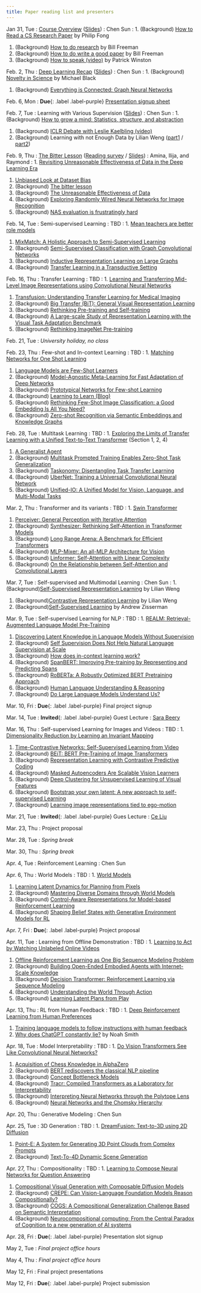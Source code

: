 ```yaml
---
title: Paper reading list and presenters
---
```


Jan 31, Tue
: [Course Overview](https://drive.google.com/file/d/17ykUcxQlraQLcQMIdlgUJMfBBF0ZieMN/view?usp=sharing) ([Slides](https://docs.google.com/presentation/d/1VSeMBMoJypRIVydBp8Q7DdAg_M1ZNinD/edit?usp=sharing&ouid=107174457905760692415&rtpof=true&sd=true))
  : Chen Sun
: 1. (Background) [How to Read a CS Research Paper](http://www2.cs.uregina.ca/~pwlfong/CS499/reading-paper.pdf) by Philip Fong
  1. (Background) [How to do research](http://people.csail.mit.edu/billf/publications/How_To_Do_Research.pdf) by Bill Freeman
  1. (Background) [How to do write a good paper](https://billf.mit.edu/sites/default/files/documents/cvprPapers.pdf) by Bill Freeman
  1. (Background) [How to speak (video)](https://www.youtube.com/watch?v=Unzc731iCUY) by Patrick Winston


Feb. 2, Thu
: [Deep Learning Recap](https://drive.google.com/file/d/1UFBSsH8lt56oL7iG2NHrRwnXRVzHg8pG/view?usp=share_link) ([Slides](https://docs.google.com/presentation/d/1kmvUO4ebot_Mz7-IbH3SspvZZgJN1x3m/edit?usp=sharing&ouid=107174457905760692415&rtpof=true&sd=true))
  : Chen Sun
: 1. (Background) [Novelty in Science](https://perceiving-systems.blog/en/news/novelty-in-science) by Michael Black
  1. (Background) [Everything is Connected: Graph Neural Networks](https://arxiv.org/abs/2301.08210)


Feb. 6, Mon
: **Due**{: .label .label-purple} [Presentation signup sheet](https://forms.gle/4CnTJGqKKx3vMWr89)


Feb. 7, Tue
: Learning with Various Supervision ([Slides](https://drive.google.com/file/d/1nTfL79Sx_taukBb_Txh727HDGLcnW6eV/view?usp=sharing))
  : Chen Sun
: 1. (Background) [How to grow a mind: Statistics, structure, and abstraction](https://wiki.santafe.edu/images/e/e1/HowToGrowAMind%282011%29Tenebaum_J.pdf)
  1. (Background) [ICLR Debate with Leslie Kaelbling (video)](https://www.youtube.com/watch?v=veG8S5rqKIE)
  1. (Background) Learning with not Enough Data by Lilian Weng ([part1](https://lilianweng.github.io/posts/2021-12-05-semi-supervised/) / [part2](https://lilianweng.github.io/posts/2022-02-20-active-learning/))


Feb. 9, Thu
: [The Bitter Lesson]() ([Reading survey](https://forms.gle/LodhW8oy1tM4YJ2V8) / [Slides]())
  : Amina, Ilija, and Raymond
: 1. [Revisiting Unreasonable Effectiveness of Data in the Deep Learning Era](https://arxiv.org/abs/1707.02968)
  1. [Unbiased Look at Dataset Bias](https://people.csail.mit.edu/torralba/publications/datasets_cvpr11.pdf)
  1. (Background) [The bitter lesson](http://www.incompleteideas.net/IncIdeas/BitterLesson.html)
  1. (Background) [The Unreasonable Effectiveness of Data](https://static.googleusercontent.com/media/research.google.com/en//pubs/archive/35179.pdf)
  1. (Background) [Exploring Randomly Wired Neural Networks for Image Recognition](https://arxiv.org/abs/1904.01569)
  1. (Background) [NAS evaluation is frustratingly hard](https://arxiv.org/abs/1912.12522)


Feb. 14, Tue
: Semi-supervised Learning
  : TBD
: 1. [Mean teachers are better role models](https://arxiv.org/abs/1703.01780)
  1. [MixMatch: A Holistic Approach to Semi-Supervised Learning](https://arxiv.org/abs/1905.02249)
  1. (Background) [Semi-Supervised Classification with Graph Convolutional Networks](https://arxiv.org/abs/1609.02907)
  1. (Background) [Inductive Representation Learning on Large Graphs](https://arxiv.org/abs/1706.02216)
  1. (Background) [Transfer Learning in a Transductive Setting](https://papers.nips.cc/paper/2013/hash/3295c76acbf4caaed33c36b1b5fc2cb1-Abstract.html)


Feb. 16, Thu
: Transfer Learning
  : TBD
: 1. [Learning and Transferring Mid-Level Image Representations using Convolutional Neural Networks](https://leon.bottou.org/publications/pdf/cvpr-2014.pdf)
  1. [Transfusion: Understanding Transfer Learning for Medical Imaging](https://arxiv.org/abs/1902.07208)
  1. (Background) [Big Transfer (BiT): General Visual Representation Learning](https://arxiv.org/abs/1912.11370)
  1. (Background) [Rethinking Pre-training and Self-training](https://arxiv.org/abs/2006.06882)
  1. (Background) [A Large-scale Study of Representation Learning with the Visual Task Adaptation Benchmark](https://arxiv.org/abs/1910.04867)
  1. (Background) [Rethinking ImageNet Pre-training](https://arxiv.org/abs/1811.08883)


Feb. 21, Tue
: _University holiday, no class_


Feb. 23, Thu
: Few-shot and In-context Learning
  : TBD
: 1. [Matching Networks for One Shot Learning](https://arxiv.org/abs/1606.04080)
  1. [Language Models are Few-Shot Learners](https://arxiv.org/abs/2005.14165)
  1. (Background) [Model-Agnostic Meta-Learning for Fast Adaptation of Deep Networks](https://arxiv.org/abs/1703.03400)
  1. (Background) [Prototypical Networks for Few-shot Learning](https://arxiv.org/abs/1703.05175)
  1. (Background) [Learning to Learn (Blog)](https://bair.berkeley.edu/blog/2017/07/18/learning-to-learn/)
  1. (Background) [Rethinking Few-Shot Image Classification: a Good Embedding Is All You Need?](https://arxiv.org/abs/2003.11539)
  1. (Background) [Zero-shot Recognition via Semantic Embeddings and Knowledge Graphs](https://openaccess.thecvf.com/content_cvpr_2018/papers/Wang_Zero-Shot_Recognition_via_CVPR_2018_paper.pdf)


Feb. 28, Tue
: Multitask Learning
  : TBD
: 1. [Exploring the Limits of Transfer Learning with a Unified Text-to-Text Transformer](https://arxiv.org/abs/1910.10683) (Section 1, 2, 4)
  1. [A Generalist Agent](https://arxiv.org/abs/2205.06175)
  1. (Background) [Multitask Prompted Training Enables Zero-Shot Task Generalization](https://arxiv.org/abs/2110.08207)
  1. (Background) [Taskonomy: Disentangling Task Transfer Learning](https://arxiv.org/abs/1804.08328)
  1. (Background) [UberNet: Training a Universal Convolutional Neural Network](https://arxiv.org/abs/1609.02132)
  1. (Background) [Unified-IO: A Unified Model for Vision, Language, and Multi-Modal Tasks](https://arxiv.org/abs/2206.08916)

  
Mar. 2, Thu
: Transformer and its variants
  : TBD
: 1. [Swin Transformer](https://arxiv.org/abs/2103.14030)
  1. [Perceiver: General Perception with Iterative Attention](https://arxiv.org/abs/2103.03206)
  1. (Background) [Synthesizer: Rethinking Self-Attention in Transformer Models](https://arxiv.org/abs/2005.00743)
  1. (Background) [Long Range Arena: A Benchmark for Efficient Transformers](https://arxiv.org/abs/2011.04006)
  1. (Background) [MLP-Mixer: An all-MLP Architecture for Vision](https://arxiv.org/abs/2105.01601)
  1. (Background) [Linformer: Self-Attention with Linear Complexity](https://arxiv.org/abs/2006.04768)
  1. (Background) [On the Relationship between Self-Attention and Convolutional Layers](https://arxiv.org/abs/1911.03584)  


Mar. 7, Tue
: Self-supervised and Multimodal Learning
  : Chen Sun
: 1. (Background)[Self-Supervised Representation Learning](https://lilianweng.github.io/posts/2019-11-10-self-supervised/) by Lilian Weng
  1. (Background)[Contrastive Representation Learning](https://lilianweng.github.io/posts/2021-05-31-contrastive/) by Lilian Weng
  1. (Background)[Self-Supervised Learning](https://project.inria.fr/paiss/files/2018/07/zisserman-self-supervised.pdf) by Andrew Zisserman


Mar. 9, Tue
: Self-supervised Learning for NLP
  : TBD
: 1. [REALM: Retrieval-Augmented Language Model Pre-Training](https://arxiv.org/abs/2002.08909)
  1. [Discovering Latent Knowledge in Language Models Without Supervision](https://arxiv.org/abs/2212.03827)
  1. (Background) [Self Supervision Does Not Help Natural Language Supervision at Scale](https://arxiv.org/abs/2301.07836)
  1. (Background) [How does in-context learning work?](https://ai.stanford.edu/blog/understanding-incontext/)
  1. (Background) [SpanBERT: Improving Pre-training by Representing and Predicting Spans](https://arxiv.org/abs/1907.10529)
  1. (Background) [RoBERTa: A Robustly Optimized BERT Pretraining Approach](https://arxiv.org/abs/1907.11692)
  1. (Background) [Human Language Understanding & Reasoning](https://www.amacad.org/publication/human-language-understanding-reasoning)
  1. (Background) [Do Large Language Models Understand Us?](https://www.amacad.org/publication/do-large-language-models-understand-us)


Mar. 10, Fri
: **Due**{: .label .label-purple} Final project signup


Mar. 14, Tue
: **Invited**{: .label .label-purple} Guest Lecture
  : [Sara Beery](https://beerys.github.io/)


Mar. 16, Thu
: Self-supervised Learning for Images and Videos
  : TBD
: 1. [Dimensionality Reduction by Learning an Invariant Mapping](http://yann.lecun.com/exdb/publis/pdf/hadsell-chopra-lecun-06.pdf)
  1. [Time-Contrastive Networks: Self-Supervised Learning from Video](https://arxiv.org/abs/1704.06888)
  1. (Background) [BEiT: BERT Pre-Training of Image Transformers](https://arxiv.org/abs/2106.08254)
  1. (Background) [Representation Learning with Contrastive Predictive Coding](https://arxiv.org/abs/1807.03748)
  1. (Background) [Masked Autoencoders Are Scalable Vision Learners](https://arxiv.org/abs/2111.06377)
  1. (Background) [Deep Clustering for Unsupervised Learning of Visual Features](https://arxiv.org/abs/1807.05520)
  1. (Background) [Bootstrap your own latent: A new approach to self-supervised Learning](https://arxiv.org/abs/2006.07733)
  1. (Background) [Learning image representations tied to ego-motion](https://arxiv.org/abs/1505.02206)


Mar. 21, Tue
: **Invited**{: .label .label-purple} Gues Lecture
  : [Ce Liu](http://people.csail.mit.edu/celiu/)


Mar. 23, Thu
: Project proposal

Mar. 28, Tue
: _Spring break_

Mar. 30, Thu
: _Spring break_

Apr. 4, Tue
: Reinforcement Learning
  : Chen Sun

Apr. 6, Thu
: World Models
  : TBD
: 1. [World Models](https://arxiv.org/abs/1803.10122)
  1. [Learning Latent Dynamics for Planning from Pixels](https://arxiv.org/abs/1811.04551)
  1. (Background) [Mastering Diverse Domains through World Models](https://arxiv.org/abs/2301.04104v1)
  1. (Background) [Control-Aware Representations for Model-based Reinforcement Learning](https://arxiv.org/abs/2006.13408)
  1. (Background) [Shaping Belief States with Generative Environment Models for RL](https://arxiv.org/abs/1906.09237)


Apr. 7, Fri
: **Due**{: .label .label-purple} Project proposal

Apr. 11, Tue
: Learning from Offline Demonstration
  : TBD
: 1. [Learning to Act by Watching Unlabeled Online Videos](https://cdn.openai.com/vpt/Paper.pdf)
  1. [Offline Reinforcement Learning as One Big Sequence Modeling Problem](https://arxiv.org/abs/2106.02039)
  1. (Background) [Building Open-Ended Embodied Agents with Internet-Scale Knowledge](https://minedojo.org/)
  1. (Background) [Decision Transformer: Reinforcement Learning via Sequence Modeling](https://arxiv.org/abs/2106.01345)
  1. (Background) [Understanding the World Through Action](https://arxiv.org/abs/2110.12543)
  1. (Background) [Learning Latent Plans from Play](https://arxiv.org/abs/1903.01973)



Apr. 13, Thu
: RL from Human Feedback
  : TBD
: 1. [Deep Reinforcement Learning from Human Preferences](https://proceedings.neurips.cc/paper/2017/file/d5e2c0adad503c91f91df240d0cd4e49-Paper.pdf)
  1. [Training language models to follow instructions with human feedback](https://arxiv.org/abs/2203.02155)
  1. [Why does ChatGPT constantly lie?](https://noahpinion.substack.com/p/4e262415-6b0e-41b7-ba2d-8f620790bf63) by Noah Smith


Apr. 18, Tue
: Model Interpretability
  : TBD
: 1. [Do Vision Transformers See Like Convolutional Neural Networks?](https://arxiv.org/abs/2108.08810)
  1. [Acquisition of Chess Knowledge in AlphaZero](https://arxiv.org/abs/2111.09259)
  1. (Background) [BERT rediscovers the classical NLP pipeline](https://arxiv.org/abs/1905.05950)
  1. (Background) [Concept Bottleneck Models](https://arxiv.org/abs/2007.04612)
  1. (Background) [Tracr: Compiled Transformers as a Laboratory for Interpretability](https://arxiv.org/abs/2301.05062)
  1. (Background) [Interpreting Neural Networks through the Polytope Lens](https://arxiv.org/abs/2211.12312)
  1. (Background) [Neural Networks and the Chomsky Hierarchy](https://arxiv.org/abs/2207.02098)


Apr. 20, Thu
: Generative Modeling
  : Chen Sun


Apr. 25, Tue
: 3D Generation
  : TBD
: 1. [DreamFusion: Text-to-3D using 2D Diffusion](https://arxiv.org/abs/2209.14988)
  1. [Point-E: A System for Generating 3D Point Clouds from Complex Prompts](https://arxiv.org/abs/2212.08751)
  1. (Background) [Text-To-4D Dynamic Scene Generation](https://arxiv.org/abs/2301.11280)


Apr. 27, Thu
: Compositionality
  : TBD
: 1. [Learning to Compose Neural Networks for Question Answering](https://arxiv.org/abs/1601.01705)
  1. [Compositional Visual Generation with Composable Diffusion Models](https://arxiv.org/abs/2206.01714)
  1. (Background) [CREPE: Can Vision-Language Foundation Models Reason Compositionally?](https://arxiv.org/abs/2212.07796)
  1. (Background) [COGS: A Compositional Generalization Challenge Based on Semantic Interpretation](https://aclanthology.org/2020.emnlp-main.731/)
  1. (Background) [Neurocompositional computing: From the Central Paradox of Cognition to a new generation of AI systems](https://arxiv.org/abs/2205.01128)


Apr. 28, Fri
: **Due**{: .label .label-purple} Presentation slot signup

May 2, Tue
: _Final project office hours_

May 4, Thu
: _Final project office hours_

May 12, Fri
: Final project presentations

May 12, Fri
: **Due**{: .label .label-purple} Project submission
